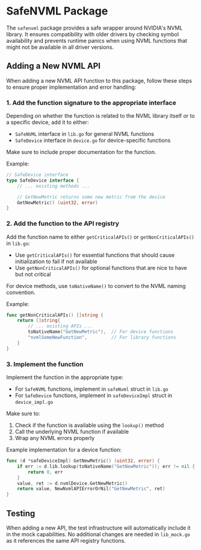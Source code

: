 # SafeNVML Package

The `safenvml` package provides a safe wrapper around NVIDIA's NVML library. It ensures compatibility with older drivers by checking symbol availability and prevents runtime panics when using NVML functions that might not be available in all driver versions.

## Adding a New NVML API

When adding a new NVML API function to this package, follow these steps to ensure proper implementation and error handling:

### 1. Add the function signature to the appropriate interface

Depending on whether the function is related to the NVML library itself or to a specific device, add it to either:
- `SafeNVML` interface in `lib.go` for general NVML functions
- `SafeDevice` interface in `device.go` for device-specific functions

Make sure to include proper documentation for the function.

Example:
```go
// SafeDevice interface
type SafeDevice interface {
    // ... existing methods ...

    // GetNewMetric returns some new metric from the device
    GetNewMetric() (uint32, error)
}
```

### 2. Add the function to the API registry

Add the function name to either `getCriticalAPIs()` or `getNonCriticalAPIs()` in `lib.go`:

- Use `getCriticalAPIs()` for essential functions that should cause initialization to fail if not available
- Use `getNonCriticalAPIs()` for optional functions that are nice to have but not critical

For device methods, use `toNativeName()` to convert to the NVML naming convention.

Example:
```go
func getNonCriticalAPIs() []string {
    return []string{
        // ... existing APIs ...
        toNativeName("GetNewMetric"),  // For device functions
        "nvmlSomeNewFunction",         // For library functions
    }
}
```

### 3. Implement the function

Implement the function in the appropriate type:
- For `SafeNVML` functions, implement in `safeNvml` struct in `lib.go`
- For `SafeDevice` functions, implement in `safeDeviceImpl` struct in `device_impl.go`

Make sure to:
1. Check if the function is available using the `lookup()` method
2. Call the underlying NVML function if available
3. Wrap any NVML errors properly

Example implementation for a device function:
```go
func (d *safeDeviceImpl) GetNewMetric() (uint32, error) {
    if err := d.lib.lookup(toNativeName("GetNewMetric")); err != nil {
        return 0, err
    }
    value, ret := d.nvmlDevice.GetNewMetric()
    return value, NewNvmlAPIErrorOrNil("GetNewMetric", ret)
}
```

## Testing

When adding a new API, the test infrastructure will automatically include it in the mock capabilities. No additional changes are needed in `lib_mock.go` as it references the same API registry functions.
